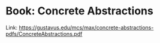 # Book: Concrete Abstractions

Link: https://gustavus.edu/mcs/max/concrete-abstractions-pdfs/ConcreteAbstractions.pdf
